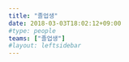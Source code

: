 ```yaml
---
title: "졸업생"
date: 2018-03-03T18:02:12+09:00
#type: people
teams: ["졸업생"]
#layout: leftsidebar
---
```

